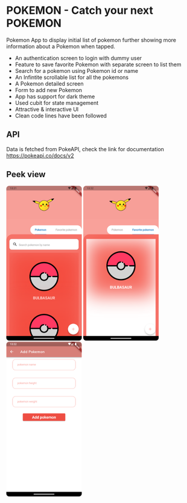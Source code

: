 # POKEMON - Catch your next POKEMON

 Pokemon App to display initial list of pokemon further showing more information about a Pokemon when tapped.


  - An authentication screen to login with dummy user
  - Feature to save favorite Pokemon with separate screen to list them
  - Search for a pokemon using Pokemon id or name
  - An Infintite scrollable list for all the pokemons
  - A Pokemon detailed screen
  - Form to add new Pokemon 
  - App has support for dark theme
  - Used cubit for state management
  - Attractive & interactive UI
  - Clean code lines have been followed

## API 

Data is fetched from PokeAPI, check the link for documentation
https://pokeapi.co/docs/v2


## Peek view

 <p float="left">
<img src="assets/ss/list.png" width="200" />
<img src="assets/ss/fav_list.png" width="200" />  
<img src="assets/ss/add.png" width="200" />  
</p>
